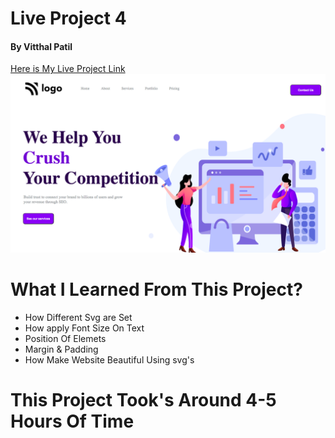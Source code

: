 # Live Project 4 <br/>
#### By Vitthal Patil <br/>
[Here is My Live Project Link](http://127.0.0.1:5500/index.html)<br/>
![Live ScreenShot 4](Live%20ss%204.png) <br/>
# What I Learned From This Project? <br/>
* How Different Svg are Set
* How apply Font Size On Text
* Position Of Elemets 
* Margin & Padding
* How Make Website Beautiful Using svg's
# This Project Took's Around 4-5 Hours Of Time